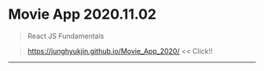 # Movie App 2020.11.02

> React JS Fundamentals

> https://junghyukjin.github.io/Movie_App_2020/  << Click!!

---


